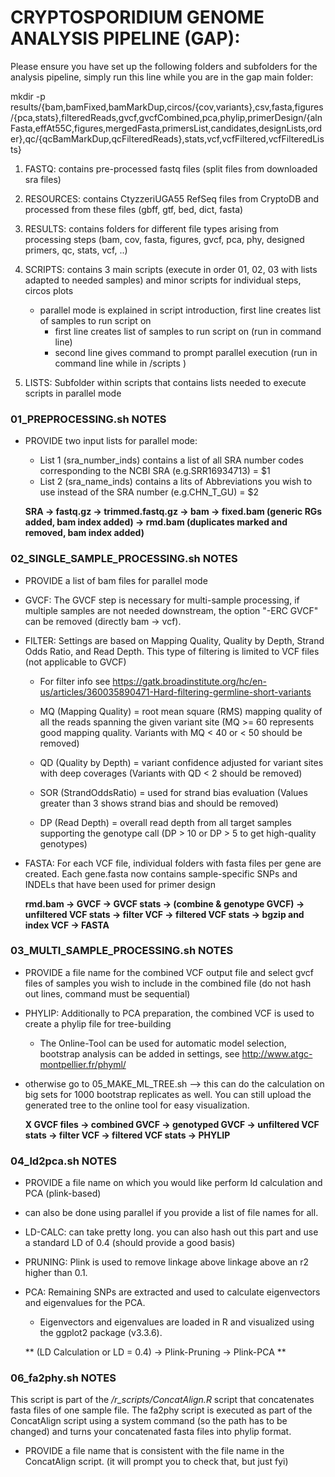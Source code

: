 # CRYPTOSPORIDIUM GENOME ANALYSIS PIPELINE (GAP):

Please ensure you have set up the following folders and subfolders for the analysis pipeline, simply run this line while you are in the gap main folder:

mkdir -p results/{bam,bamFixed,bamMarkDup,circos/{cov,variants},csv,fasta,figures/{pca,stats},filteredReads,gvcf,gvcfCombined,pca,phylip,primerDesign/{alnFasta,effAt55C,figures,mergedFasta,primersList,candidates,designLists,order},qc/{qcBamMarkDup,qcFilteredReads},stats,vcf,vcfFiltered,vcfFilteredLists} 

1. FASTQ: contains pre-processed fastq files (split files from downloaded sra files)
2. RESOURCES: contains CtyzzeriUGA55 RefSeq files from CryptoDB and processed from these files (gbff, gtf, bed, dict, fasta)
3. RESULTS: contains folders for different file types arising from processing steps (bam, cov, fasta, figures, gvcf, pca, phy, designed primers, qc, stats, vcf, ..)
4. SCRIPTS: contains 3 main scripts (execute in order 01, 02, 03 with lists adapted to needed samples) and minor scripts for individual steps, circos plots
	- parallel mode is explained in script introduction, first line creates list of samples to run script on
		- first line creates list of samples to run script on (run in command line)
		- second line gives command to prompt parallel execution (run in command line while in /scripts )

5. LISTS: Subfolder within scripts that contains lists needed to execute scripts in parallel mode


### 01_PREPROCESSING.sh NOTES ###########################################################################################################################################

- PROVIDE two input lists for parallel mode:
	- List 1 (sra_number_inds) contains a list of all SRA number codes corresponding to the NCBI SRA (e.g.SRR16934713) = $1
	- List 2 (sra_name_inds) contains a lits of Abbreviations you wish to use instead of the SRA number (e.g.CHN_T_GU) = $2


    **SRA -> fastq.gz -> trimmed.fastq.gz -> bam -> fixed.bam (generic RGs added, bam index added) -> rmd.bam (duplicates marked and removed, bam index added)**


### 02_SINGLE_SAMPLE_PROCESSING.sh NOTES ################################################################################################################################

- PROVIDE a  list of bam files for parallel mode

- GVCF:	The GVCF step is necessary for multi-sample processing, if multiple samples are not needed downstream, the option "-ERC GVCF" can be removed (directly bam -> vcf).

- FILTER: Settings are based on Mapping Quality, Quality by Depth, Strand Odds Ratio, and Read Depth. This type of filtering is limited to VCF files (not applicable to GVCF)
  - For filter info see https://gatk.broadinstitute.org/hc/en-us/articles/360035890471-Hard-filtering-germline-short-variants
		
  - MQ (Mapping Quality)  = root mean square (RMS) mapping quality of all the reads spanning the given variant site (MQ >= 60 represents good mapping quality. Variants with MQ < 40 or < 50 should be removed)
  - QD (Quality by Depth) = variant confidence adjusted for variant sites with deep coverages (Variants with QD < 2 should be removed)
  - SOR (StrandOddsRatio) = used for strand bias evaluation (Values greater than 3 shows strand bias and should be removed)
  - DP (Read Depth) = overall read depth from all target samples supporting the genotype call (DP > 10 or DP > 5 to get high-quality genotypes)


- FASTA: For each VCF file, individual folders with fasta files per gene are created. Each gene.fasta now contains sample-specific SNPs and INDELs that have been used for primer design


    **rmd.bam -> GVCF -> GVCF stats -> (combine & genotype GVCF) -> unfiltered VCF stats -> filter VCF -> filtered VCF stats -> bgzip and index VCF -> FASTA**


### 03_MULTI_SAMPLE_PROCESSING.sh NOTES #################################################################################################################################

- PROVIDE a file name for the combined VCF output file and select gvcf files of samples you wish to include in the combined file (do not hash out lines, command must be sequential)

- PHYLIP: Additionally to PCA preparation, the combined VCF is used to create a phylip file for tree-building

	- The Online-Tool can be used for automatic model selection, bootstrap analysis can be added in settings, see http://www.atgc-montpellier.fr/phyml/

- otherwise go to 05_MAKE_ML_TREE.sh --> this can do the calculation on big sets for 1000 bootstrap replicates as well. You can still upload the generated tree to the online tool for easy visualization.


    **X GVCF files -> combined GVCF -> genotyped GVCF -> unfiltered VCF stats -> filter VCF -> filtered VCF stats -> PHYLIP**


### 04_ld2pca.sh NOTES #################################################################################################################################

- PROVIDE a file name on which you would like perform ld calculation and PCA (plink-based)

- can also be done using parallel if you provide a list of file names for all.

- LD-CALC: can take pretty long. you can also hash out this part and use a standard LD of 0.4 (should provide a good basis)

- PRUNING: Plink is used to remove linkage above linkage above an r2 higher than 0.1. 

- PCA: Remaining SNPs are extracted and used to calculate eigenvectors and eigenvalues for the PCA.

	- Eigenvectors and eigenvalues are loaded in R and visualized using the ggplot2 package (v3.3.6).


    ** (LD Calculation or LD = 0.4) -> Plink-Pruning -> Plink-PCA **
    


### 06_fa2phy.sh NOTES #################################################################################################################################

This script is part of the */r_scripts/ConcatAlign.R* script that concatenates fasta files of one sample file. The fa2phy script is executed as part of the ConcatAlign script using a system command (so the path has to be changed) and turns your concatenated fasta files into phylip format.

- PROVIDE a file name that is consistent with the file name in the ConcatAlign script. (it will prompt you to check that, but just fyi)